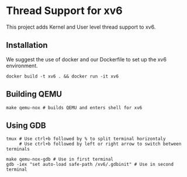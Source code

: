 # Thread Support for xv6

This project adds Kernel and User level thread support to xv6.

## Installation

We suggest the use of docker and our Dockerfile to set up the xv6 environment.

```Docker_Instructions
docker build -t xv6 . && docker run -it xv6
```

## Building QEMU

```Qemu
make qemu-nox # builds QEMU and enters shell for xv6
```

## Using GDB

```Qemu
tmux # Use ctrl+b followed by % to split terminal horizontaly
     # Use ctrl+b followed by left or right arrow to switch between terminals

make qemu-nox-gdb # Use in first terminal
gdb -iex "set auto-load safe-path /xv6/.gdbinit" # Use in second terminal
```